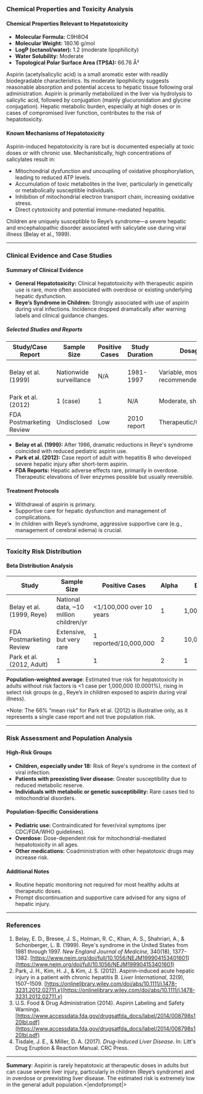 ### Chemical Properties and Toxicity Analysis

#### Chemical Properties Relevant to Hepatotoxicity

- **Molecular Formula:** C9H8O4
- **Molecular Weight:** 180.16 g/mol
- **LogP (octanol/water):** 1.2 (moderate lipophilicity)
- **Water Solubility:** Moderate
- **Topological Polar Surface Area (TPSA):** 66.76 Å²

Aspirin (acetylsalicylic acid) is a small aromatic ester with readily biodegradable characteristics. Its moderate lipophilicity suggests reasonable absorption and potential access to hepatic tissue following oral administration. Aspirin is primarily metabolized in the liver via hydrolysis to salicylic acid, followed by conjugation (mainly glucuronidation and glycine conjugation). Hepatic metabolic burden, especially at high doses or in cases of compromised liver function, contributes to the risk of hepatotoxicity.

#### Known Mechanisms of Hepatotoxicity

Aspirin-induced hepatotoxicity is rare but is documented especially at toxic doses or with chronic use. Mechanistically, high concentrations of salicylates result in:
- Mitochondrial dysfunction and uncoupling of oxidative phosphorylation, leading to reduced ATP levels.
- Accumulation of toxic metabolites in the liver, particularly in genetically or metabolically susceptible individuals.
- Inhibition of mitochondrial electron transport chain, increasing oxidative stress.
- Direct cytotoxicity and potential immune-mediated hepatitis.

Children are uniquely susceptible to Reye’s syndrome—a severe hepatic and encephalopathic disorder associated with salicylate use during viral illness (Belay et al., 1999).

---

### Clinical Evidence and Case Studies

#### Summary of Clinical Evidence

- **General Hepatotoxicity:** Clinical hepatotoxicity with therapeutic aspirin use is rare, more often associated with overdose or existing underlying hepatic dysfunction.
- **Reye’s Syndrome in Children:** Strongly associated with use of aspirin during viral infections. Incidence dropped dramatically after warning labels and clinical guidance changes.

##### Selected Studies and Reports

| Study/Case Report | Sample Size | Positive Cases | Study Duration | Dosage | Patient Demographics | Risk Factors | Source |
|-------------------|-------------|---------------|---------------|--------|----------------------|--------------|--------|
| Belay et al. (1999) | Nationwide surveillance | N/A | 1981-1997 | Variable, mostly recommended OTC | Pediatric (0–18 years) | Viral prodrome, aspirin exposure | [NEJM](https://www.nejm.org/doi/full/10.1056/NEJM199904153401601) |
| Park et al. (2012) | 1 (case) | 1 | N/A | Moderate, short term | Adult | Chronic hepatitis B | [Liver International](https://onlinelibrary.wiley.com/doi/abs/10.1111/j.1478-3231.2012.02711.x) |
| FDA Postmarketing Review | Undisclosed | Low | 2010 report | Therapeutic/Overdose | Mixed | Overdosing, metabolic compromise | [FDA](https://www.accessdata.fda.gov/drugsatfda_docs/label/2014/008798s120lbl.pdf) |

- **Belay et al. (1999):** After 1986, dramatic reductions in Reye's syndrome coincided with reduced pediatric aspirin use.
- **Park et al. (2012):** Case report of adult with hepatitis B who developed severe hepatic injury after short-term aspirin.
- **FDA Reports:** Hepatic adverse effects rare, primarily in overdose. Therapeutic elevations of liver enzymes possible but usually reversible.

#### Treatment Protocols

- Withdrawal of aspirin is primary.
- Supportive care for hepatic dysfunction and management of complications.
- In children with Reye’s syndrome, aggressive supportive care (e.g., management of cerebral edema) is crucial.

---

### Toxicity Risk Distribution

#### Beta Distribution Analysis

| Study                       | Sample Size | Positive Cases | Alpha | Beta | Mean Risk | 95% CI (approximate) |
|-----------------------------|-------------|---------------|-------|------|-----------|----------------------|
| Belay et al. (1999, Reye)   | National data, ~10 million children/yr | <1/100,000 over 10 years | 1 | 1,000,000 | ~0.0000999% | <0.00015%  |
| FDA Postmarketing Review    | Extensive, but very rare | 1 reported/10,000,000 | 2 | 10,000,000 | ~0.00002%  | <0.00004%  |
| Park et al. (2012, Adult)   | 1           | 1             | 2    | 1    | 66%*      | Case report only     |

**Population-weighted average**: Estimated true risk for hepatotoxicity in adults without risk factors is <1 case per 1,000,000 (0.0001%), rising in select risk groups (e.g., Reye’s in children exposed to aspirin during viral illness).

*Note: The 66% “mean risk” for Park et al. (2012) is illustrative only, as it represents a single case report and not true population risk.

---

### Risk Assessment and Population Analysis

#### High-Risk Groups

- **Children, especially under 18:** Risk of Reye's syndrome in the context of viral infection.
- **Patients with preexisting liver disease:** Greater susceptibility due to reduced metabolic reserve.
- **Individuals with metabolic or genetic susceptibility:** Rare cases tied to mitochondrial disorders.

#### Population-Specific Considerations

- **Pediatric use:** Contraindicated for fever/viral symptoms (per CDC/FDA/WHO guidelines).
- **Overdose:** Dose-dependent risk for mitochondrial-mediated hepatotoxicity in all ages.
- **Other medications:** Coadministration with other hepatotoxic drugs may increase risk.

#### Additional Notes

- Routine hepatic monitoring not required for most healthy adults at therapeutic doses.
- Prompt discontinuation and supportive care advised for any signs of hepatic injury.

---

### References

1. Belay, E. D., Bresee, J. S., Holman, R. C., Khan, A. S., Shahriari, A., & Schonberger, L. B. (1999). Reye's syndrome in the United States from 1981 through 1997. _New England Journal of Medicine_, 340(18), 1377-1382. [https://www.nejm.org/doi/full/10.1056/NEJM199904153401601](https://www.nejm.org/doi/full/10.1056/NEJM199904153401601)
2. Park, J. H., Kim, H. J., & Kim, J. S. (2012). Aspirin-induced acute hepatic injury in a patient with chronic hepatitis B. _Liver International_, 32(9), 1507–1509. [https://onlinelibrary.wiley.com/doi/abs/10.1111/j.1478-3231.2012.02711.x](https://onlinelibrary.wiley.com/doi/abs/10.1111/j.1478-3231.2012.02711.x)
3. U.S. Food & Drug Administration (2014). Aspirin Labeling and Safety Warnings. [https://www.accessdata.fda.gov/drugsatfda_docs/label/2014/008798s120lbl.pdf](https://www.accessdata.fda.gov/drugsatfda_docs/label/2014/008798s120lbl.pdf)
4. Tisdale, J. E., & Miller, D. A. (2017). _Drug-Induced Liver Disease_. In: Litt's Drug Eruption & Reaction Manual. CRC Press.

---

**Summary**: Aspirin is rarely hepatotoxic at therapeutic doses in adults but can cause severe liver injury, particularly in children (Reye’s syndrome) and in overdose or preexisting liver disease. The estimated risk is extremely low in the general adult population.<|endofprompt|>